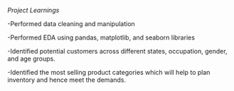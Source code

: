 *Project Learnings*

-Performed data cleaning and manipulation

-Performed EDA using pandas, matplotlib, and seaborn libraries

-Identified potential customers across different states, occupation, gender, and age groups.

-Identified the most selling product categories which will help to plan inventory and hence meet the demands.